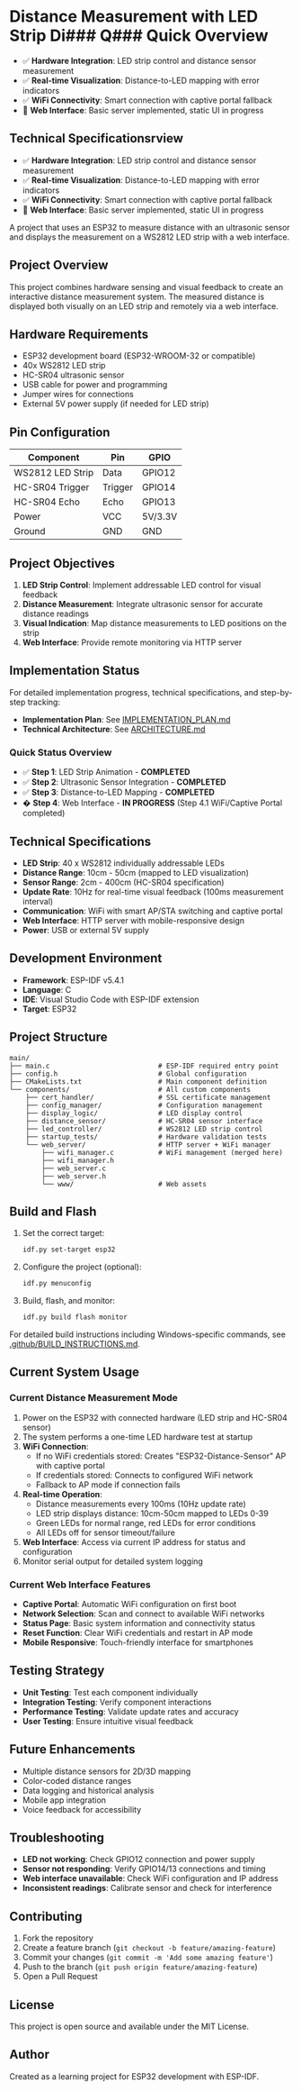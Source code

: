 # Distance Measurement with LED Strip Di### Q### Quick Overview

- ✅ **Hardware Integration**: LED strip control and distance sensor measurement
- ✅ **Real-time Visualization**: Distance-to-LED mapping with error indicators
- ✅ **WiFi Connectivity**: Smart connection with captive portal fallback
- 🔄 **Web Interface**: Basic server implemented, static UI in progress

## Technical Specificationsrview

- ✅ **Hardware Integration**: LED strip control and distance sensor measurement
- ✅ **Real-time Visualization**: Distance-to-LED mapping with error indicators  
- ✅ **WiFi Connectivity**: Smart connection with captive portal fallback
- 🔄 **Web Interface**: Basic server implemented, static UI in progress

A project that uses an ESP32 to measure distance with an ultrasonic sensor and displays the measurement on a WS2812 LED strip with a web interface.

## Project Overview

This project combines hardware sensing and visual feedback to create an interactive distance measurement system. The measured distance is displayed both visually on an LED strip and remotely via a web interface.

## Hardware Requirements

- ESP32 development board (ESP32-WROOM-32 or compatible)
- 40x WS2812 LED strip
- HC-SR04 ultrasonic sensor
- USB cable for power and programming
- Jumper wires for connections
- External 5V power supply (if needed for LED strip)

## Pin Configuration

| Component | Pin | GPIO |
|-----------|-----|------|
| WS2812 LED Strip | Data | GPIO12 |
| HC-SR04 Trigger | Trigger | GPIO14 |
| HC-SR04 Echo | Echo | GPIO13 |
| Power | VCC | 5V/3.3V |
| Ground | GND | GND |

## Project Objectives

1. **LED Strip Control**: Implement addressable LED control for visual feedback
2. **Distance Measurement**: Integrate ultrasonic sensor for accurate distance readings
3. **Visual Indication**: Map distance measurements to LED positions on the strip
4. **Web Interface**: Provide remote monitoring via HTTP server

## Implementation Status

For detailed implementation progress, technical specifications, and step-by-step tracking:

- **Implementation Plan**: See [IMPLEMENTATION_PLAN.md](IMPLEMENTATION_PLAN.md)
- **Technical Architecture**: See [ARCHITECTURE.md](ARCHITECTURE.md)

### Quick Status Overview

- ✅ **Step 1**: LED Strip Animation - **COMPLETED**
- ✅ **Step 2**: Ultrasonic Sensor Integration - **COMPLETED**
- ✅ **Step 3**: Distance-to-LED Mapping - **COMPLETED**
- � **Step 4**: Web Interface - **IN PROGRESS** (Step 4.1 WiFi/Captive Portal completed)

## Technical Specifications

- **LED Strip**: 40 x WS2812 individually addressable LEDs
- **Distance Range**: 10cm - 50cm (mapped to LED visualization)
- **Sensor Range**: 2cm - 400cm (HC-SR04 specification)
- **Update Rate**: 10Hz for real-time visual feedback (100ms measurement interval)
- **Communication**: WiFi with smart AP/STA switching and captive portal
- **Web Interface**: HTTP server with mobile-responsive design
- **Power**: USB or external 5V supply

## Development Environment

- **Framework**: ESP-IDF v5.4.1
- **Language**: C
- **IDE**: Visual Studio Code with ESP-IDF extension
- **Target**: ESP32

## Project Structure

```
main/
├── main.c                           # ESP-IDF required entry point
├── config.h                         # Global configuration  
├── CMakeLists.txt                   # Main component definition
└── components/                      # All custom components
    ├── cert_handler/                # SSL certificate management
    ├── config_manager/              # Configuration management
    ├── display_logic/               # LED display control
    ├── distance_sensor/             # HC-SR04 sensor interface
    ├── led_controller/              # WS2812 LED strip control
    ├── startup_tests/               # Hardware validation tests
    └── web_server/                  # HTTP server + WiFi manager
        ├── wifi_manager.c           # WiFi management (merged here)
        ├── wifi_manager.h
        ├── web_server.c
        ├── web_server.h
        └── www/                     # Web assets
```

## Build and Flash

1. Set the correct target:

   ```bash
   idf.py set-target esp32
   ```

2. Configure the project (optional):

   ```bash
   idf.py menuconfig
   ```

3. Build, flash, and monitor:

   ```bash
   idf.py build flash monitor
   ```

For detailed build instructions including Windows-specific commands, see [.github/BUILD_INSTRUCTIONS.md](.github/BUILD_INSTRUCTIONS.md).

## Current System Usage

### Current Distance Measurement Mode

1. Power on the ESP32 with connected hardware (LED strip and HC-SR04 sensor)
2. The system performs a one-time LED hardware test at startup
3. **WiFi Connection**:
   - If no WiFi credentials stored: Creates "ESP32-Distance-Sensor" AP with captive portal
   - If credentials stored: Connects to configured WiFi network
   - Fallback to AP mode if connection fails
4. **Real-time Operation**:
   - Distance measurements every 100ms (10Hz update rate)
   - LED strip displays distance: 10cm-50cm mapped to LEDs 0-39
   - Green LEDs for normal range, red LEDs for error conditions
   - All LEDs off for sensor timeout/failure
5. **Web Interface**: Access via current IP address for status and configuration
6. Monitor serial output for detailed system logging

### Current Web Interface Features

- **Captive Portal**: Automatic WiFi configuration on first boot
- **Network Selection**: Scan and connect to available WiFi networks  
- **Status Page**: Basic system information and connectivity status
- **Reset Function**: Clear WiFi credentials and restart in AP mode
- **Mobile Responsive**: Touch-friendly interface for smartphones

## Testing Strategy

- **Unit Testing**: Test each component individually
- **Integration Testing**: Verify component interactions
- **Performance Testing**: Validate update rates and accuracy
- **User Testing**: Ensure intuitive visual feedback

## Future Enhancements

- Multiple distance sensors for 2D/3D mapping
- Color-coded distance ranges
- Data logging and historical analysis
- Mobile app integration
- Voice feedback for accessibility

## Troubleshooting

- **LED not working**: Check GPIO12 connection and power supply
- **Sensor not responding**: Verify GPIO14/13 connections and timing
- **Web interface unavailable**: Check WiFi configuration and IP address
- **Inconsistent readings**: Calibrate sensor and check for interference

## Contributing

1. Fork the repository
2. Create a feature branch (`git checkout -b feature/amazing-feature`)
3. Commit your changes (`git commit -m 'Add some amazing feature'`)
4. Push to the branch (`git push origin feature/amazing-feature`)
5. Open a Pull Request

## License

This project is open source and available under the MIT License.

## Author

Created as a learning project for ESP32 development with ESP-IDF.
